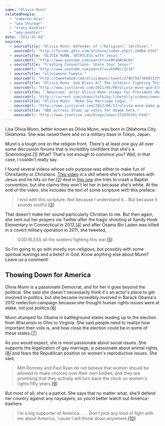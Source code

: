 ```yaml
---
name: "Olivia Munn"
relatedPeople:
  - "cameron-diaz"
  - "uma-thurman"
  - "stacy-keibler"
  - "amy-poehler"
date: "2013-01-04"
sources:
  - sourceTitle: "Olivia Munn: Defender of \"Religion\" [Archive]."
    sourceUrl: "http://forums.g4tv.com/archive/index.php/t-24064.html"
  - sourceTitle: "OLIVIA MUNN, SHIRTLESS with Jesus."
    sourceUrl: "http://www.youtube.com/watch?v=k0Pa0ACWcKo"
  - sourceTitle: "Crashing Conventions- Share Your Jesus!"
    sourceUrl: "http://www.youtube.com/watch?v=v65M0ccZc10"
  - sourceTitle: "oliviamunn tweets."
    sourceUrl: "http://tweetwood.com/oliviamunn/tweet/279675873668513792"
  - sourceTitle: "Olivia Munn: God Bless All The Soldiers Fighting This War."
    sourceUrl: "http://www.justjared.com/2011/05/09/olivia-munn-god-bless-all-the-soldiers-fighting-this-war/"
  - sourceTitle: "'Newsroom' actor Olivia Munn stumps for President Obama – Talking Liberally with Stephanie Miller."
    sourceUrl: "http://current.com/shows/talking-liberally/videos/newsroom-actor-olivia-munn-stumps-for-president-obama/"
  - sourceTitle: "Olivia Munn: 'Make Gay Marriage Legal.'"
    sourceUrl: "http://www.justjared.com/2012/06/17/olivia-munn-make-gay-marriage-legal/"
  - sourceTitle: "HBO actress drums up votes for Obama here."
    sourceUrl: "http://www.jsonline.com/blogs/news/172976391.html"
---
```


Lisa Olivia Munn, better known as Olivia Munn, was born in Oklahoma City, Oklahoma. She was raised there and on a military base in Tokyo, Japan.

Munn's a tough one on the religion front. There's at least one guy all over some discussion forums that is incredibly confident that she's a Scientologist.<a class="source-citation" href="#http://forums.g4tv.com/archive/index.php/t-24064.html" title="Olivia Munn: Defender of &quot;Religion&quot; [Archive].">[1]</a> What? That's not enough to convince you? Well, in that case, I couldn't really say.

I found several videos whose sole purpose was either to make fun of Christianity or Christians. [This video](http://www.youtube.com/watch?v=k0Pa0ACWcKo) is a skit where she's roommates with Jesus and he hits on her.<a class="source-citation" href="#http://www.youtube.com/watch?v=k0Pa0ACWcKo" title="OLIVIA MUNN, SHIRTLESS with Jesus.">[2]</a> And in [this one](http://www.youtube.com/watch?v=v65M0ccZc10) she tries to crash a Baptist convention, but she claims they won't let her in because she's white. At the end of the video, she includes the text of some scripture with this preface:

>I end with this scripture. Not because I understand it… But because it sounds soulful.<a class="source-citation" href="#http://www.youtube.com/watch?v=v65M0ccZc10" title="Crashing Conventions- Share Your Jesus!">[3]</a>

That doesn't make her sound particularly Christian to me. But then again, she sent out her prayers via Twitter after the tragic shooting at Sandy Hook Elementary in Connecticut in 2012,<a class="source-citation" href="#http://tweetwood.com/oliviamunn/tweet/279675873668513792" title="oliviamunn tweets.">[4]</a> and after Osama Bin Laden was killed in a covert military operation in 2011, she tweeted,

>GOD BLESS all the soldiers fighting this war.<a class="source-citation" href="#http://www.justjared.com/2011/05/09/olivia-munn-god-bless-all-the-soldiers-fighting-this-war/" title="Olivia Munn: God Bless All The Soldiers Fighting This War.">[5]</a>

So I'm going to go with mostly non-religious, but possibly with some spiritual leanings and a belief in God. Know anything else about Munn? Leave us a comment!


## Thowing Down for America

Olivia Munn is a passionate Democrat, and for her it goes beyond the political. She said she doesn't necessarily think it's an actor's place to get involved in politics, but she became incredibly involved in Barack Obama's 2012 reelection campaign because she thought human rights issues were at stake, not just politics.<a class="source-citation" href="#http://current.com/shows/talking-liberally/videos/newsroom-actor-olivia-munn-stumps-for-president-obama/" title="&apos;Newsroom&apos; actor Olivia Munn stumps for President Obama – Talking Liberally with Stephanie Miller.">[6]</a>

Munn stumped for Obama in battleground states leading up to the election from Wisconsin to Ohio to Virginia. She said people need to realize how important their vote is, and how close the election could be in some of these states.<a class="source-citation" href="#http://current.com/shows/talking-liberally/videos/newsroom-actor-olivia-munn-stumps-for-president-obama/" title="&apos;Newsroom&apos; actor Olivia Munn stumps for President Obama – Talking Liberally with Stephanie Miller.">[7]</a>

As you would expect, she is most passionate about social issues. She supports the legalization of gay marriage, is passionate about animal rights,<a class="source-citation" href="#http://www.justjared.com/2012/06/17/olivia-munn-make-gay-marriage-legal/" title="Olivia Munn: &apos;Make Gay Marriage Legal.&apos;">[8]</a> and fears the Republican position on women's reproductive issues. She said,

>Mitt Romney and Paul Ryan do not believe that women should be allowed to make choices over their own bodies, and they are promising that they actively will turn back the clock on women's rights fifty years.<a class="source-citation" href="#http://www.jsonline.com/blogs/news/172976391.html" title="HBO actress drums up votes for Obama here.">[9]</a>

But most of all, she's a patriot. She says that no matter what, she'll defend her country against any naysayers, so you'd better watch out America-bashers:

>I'm a big supporter of America. . . . Don't pick any kind of fight with me about America, 'cause I will throw down anywhere.<a class="source-citation" href="#http://current.com/shows/talking-liberally/videos/newsroom-actor-olivia-munn-stumps-for-president-obama/" title="&apos;Newsroom&apos; actor Olivia Munn stumps for President Obama – Talking Liberally with Stephanie Miller.">[10]</a>